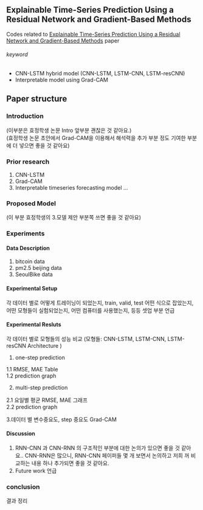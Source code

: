 ## Explainable Time-Series Prediction Using a Residual Network and Gradient-Based Methods

Codes related to [Explainable Time-Series Prediction Using a Residual Network and Gradient-Based Methods](https://ieeexplore.ieee.org/document/9916238/) paper

###### keyword 

- CNN-LSTM hybrid model (CNN-LSTM, LSTM-CNN, LSTM-resCNN)  
- Interpretable model using Grad-CAM


## Paper structure
### Introduction 

(이부분은 효정학생 논문 Intro 앞부분 괜찮은 것 같아요.)  
(효정학생 논문 초안에서 Grad-CAM을 이용해서 해석력을 추가 부분 정도 기여한 부분에 더 넣으면 좋을 것 같아요)

### Prior research 
1. CNN-LSTM  
2. Grad-CAM  
3. Interpretable timeseries forecasting model ...  

### Proposed Model

(이 부분 효정학생의 3.모델 제안 부분쪽 쓰면 좋을 것 같아요)

### Experiments

#### Data Description

1. bitcoin data  
2. pm2.5 beijing data  
3. SeoulBike data  

#### Experimental Setup 

각 데이터 별로 어떻게 트레이닝이 되었는지, train, valid, test 어떤 식으로 잡았는지, 어떤 모형들이 실험되었는지, 어떤 컴퓨터를 사용했는지, 등등 셋업 부분 언급

#### Experimental Resluts

각 데이터 별로 모형들의 성능 비교 (모형들: CNN-LSTM, LSTM-CNN, LSTM-resCNN Architecture )

1. one-step prediction  

  1.1 RMSE, MAE Table  
  1.2 prediction graph  

2. multi-step prediction  

  2.1 요일별 평균 RMSE, MAE 그래프   
  2.2 prediction graph  

3.데이터 별 변수중요도, step 중요도 Grad-CAM  

#### Discussion
1. RNN-CNN 과 CNN-RNN 의 구조적인 부분에 대한 논의가 있으면 좋을 것 같아요.. CNN-RNN은 많으니, RNN-CNN 페이퍼들 몇 개 보면서 논의하고 저희 꺼 비교하는 내용 하나 추가되면 좋을 것 같아요.   
2. Future work 언급   

### conclusion
결과 정리


